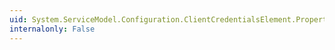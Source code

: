 ```yaml
---
uid: System.ServiceModel.Configuration.ClientCredentialsElement.Properties
internalonly: False
---
```

